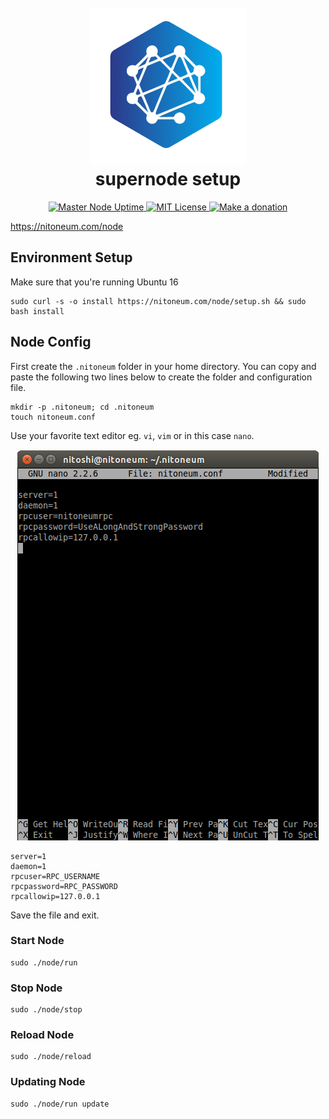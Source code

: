 <h1 align="center">
  <br>
  <a href="https://nitoneum.com"><img src="NiTNode.png" alt="nitoneum node" width="250"></a>
  <br>
  supernode setup
  <br>
</h1>
<p align="center">
<a href="https://nitoneum.com/">
  <img alt="Master Node Uptime" title="Master Node Uptime" src="https://img.shields.io/uptimerobot/ratio/7/m788016512-c588ac46f17e954369b914ca">
</a>
<a href="https://github.com/nitoneum/core/blob/main/COPYING">
  <img alt="MIT License" title="MIT License" src="https://img.shields.io/github/license/nitoneum/core">
</a>
<a href="https://github.com/nitoneum/donations#readme">
  <img alt="Make a donation" title="Make a donation" src="https://img.shields.io/badge/%24-donate-orange">
</a>
</p>

https://nitoneum.com/node

## Environment Setup
Make sure that you're running Ubuntu 16

``` shell
sudo curl -s -o install https://nitoneum.com/node/setup.sh && sudo bash install
```

## Node Config
First create the `.nitoneum` folder in your home directory. You can copy and paste the following two lines below to create the folder and configuration file.
``` shell
mkdir -p .nitoneum; cd .nitoneum
touch nitoneum.conf
```
Use your favorite text editor eg. `vi`, `vim` or in this case `nano`.
<p align="center">
<img alt="Node Config" src="nanoconfig.png">
</p> 

``` shell
server=1
daemon=1
rpcuser=RPC_USERNAME
rpcpassword=RPC_PASSWORD
rpcallowip=127.0.0.1
```
Save the file and exit.

### Start Node 
``` shell 
sudo ./node/run
```
### Stop Node 
``` shell 
sudo ./node/stop
```
### Reload Node 
``` shell 
sudo ./node/reload
```

### Updating Node 
``` shell 
sudo ./node/run update
```
